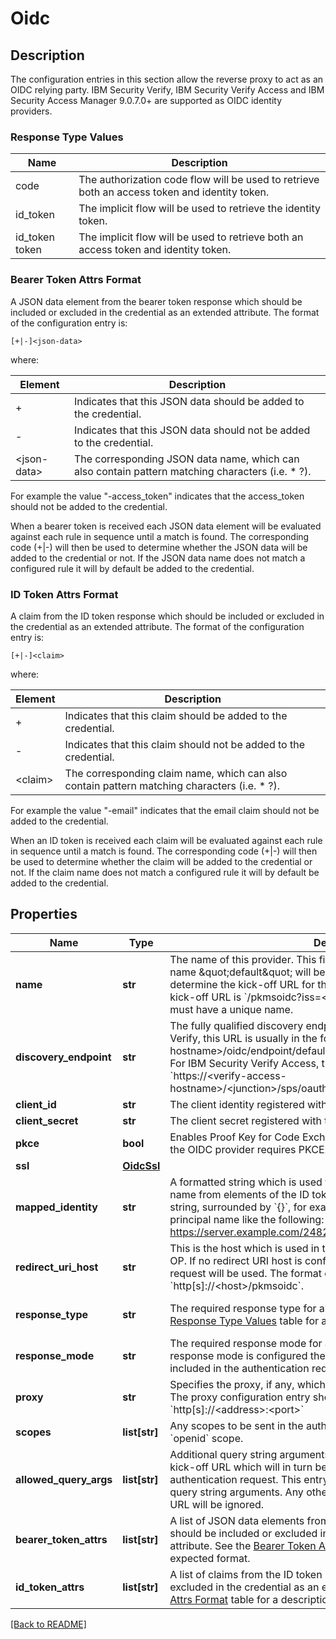 # Oidc

## Description

The configuration entries in this section allow the reverse proxy to act as an OIDC relying party.
IBM Security Verify, IBM Security Verify Access and IBM Security Access Manager 9.0.7.0+ are supported as OIDC identity providers.

### Response Type Values
Name | Description
---- | -----------
code | The authorization code flow will be used to retrieve both an access token and identity token.
id_token | The implicit flow will be used to retrieve the identity token.
id_token token | The implicit flow will be used to retrieve both an access token and identity token.

### Bearer Token Attrs Format
A JSON data element from the bearer token response which should be included or excluded in the credential as an extended attribute.
The format of the configuration entry is:

`[+|-]<json-data>`

where:

Element | Description
------- | -----------
+ | Indicates that this JSON data should be added to the credential.
- | Indicates that this JSON data should not be added to the credential.
&lt;json-data&gt; | The corresponding JSON data name, which can also contain pattern matching characters (i.e. * ?).

For example the value "-access_token" indicates that the access_token should not be added to the credential.

When a bearer token is received each JSON data element will be evaluated against each rule in sequence until a match is found.
The corresponding code (+|-) will then be used to determine whether the JSON data will be added to the credential or not.
If the JSON data name does not match a configured rule it will by default be added to the credential.

### ID Token Attrs Format
A claim from the ID token response which should be included or excluded in the credential as an extended attribute.
The format of the configuration entry is:

`[+|-]<claim>`

where:

Element | Description
------- | -----------
+ | Indicates that this claim should be added to the credential.
- | Indicates that this claim should not be added to the credential.
&lt;claim&gt; | The corresponding claim name, which can also contain pattern matching characters (i.e. * ?).

For example the value "-email" indicates that the email claim should not be added to the credential.

When an ID token is received each claim will be evaluated against each rule in sequence until a match is found.
The corresponding code (+|-) will then be used to determine whether the claim will be added to the credential or not.
If the claim name does not match a configured rule it will by default be added to the credential.


## Properties

Name | Type | Description | Notes
------------ | ------------- | ------------- | -------------
**name** | **str** | The name of this provider. This field is optional and if not supplied the name \&quot;default\&quot; will be used. The name field is used to determine the kick-off URL for this OIDC provider. The format of the kick-off URL is &#x60;/pkmsoidc?iss&#x3D;&lt;name&gt;&#x60;. Note that each OIDC provider must have a unique name.  | [optional] [default to 'default']
**discovery_endpoint** | **str** | The fully qualified discovery endpoint for the OIDC OP. For IBM Security Verify, this URL is usually in the format: &#x60;https://&lt;verify-hostname&gt;/oidc/endpoint/default/.well-known/openid-configuration&#x60; For IBM Security Verify Access, this URL is usually in the format: &#x60;https://&lt;verify-access-hostname&gt;/&lt;junction&gt;/sps/oauth/oauth20/metadata/&lt;definition_name&gt;&#x60;  | [optional] 
**client_id** | **str** | The client identity registered with the identity provider.  | [optional] 
**client_secret** | **str** | The client secret registered with the identity provider.  | [optional] 
**pkce** | **bool** | Enables Proof Key for Code Exchange (RFC 7636). Enable this option if the OIDC provider requires PKCE.  | [optional] 
**ssl** | [**OidcSsl**](OidcSsl.md) |  | [optional] 
**mapped_identity** | **str** | A formatted string which is used to construct the credential principal name from elements of the ID token. Claims can be added to the identity string, surrounded by &#x60;{}&#x60;, for example:   {iss}/{sub} - would construct a principal name like the following:   https://server.example.com/248289761001  | [optional] [default to '{sub}']
**redirect_uri_host** | **str** | This is the host which is used in the redirect URI registered with the OIDC OP. If no redirect URI host is configured the host header from the request will be used. The format of the redirect URI will be: &#x60;http[s]://&lt;host&gt;/pkmsoidc&#x60;.  | [optional] 
**response_type** | **str** | The required response type for authentication responses. See the [Response Type Values](#response-type-values) table for a description  of the available values.  | [optional] [default to 'code']
**response_mode** | **str** | The required response mode for authentication responses. If no response mode is configured the response mode parameter will not be included in the authentication request.  | [optional] 
**proxy** | **str** | Specifies the proxy, if any, which is used to reach the identity provider. The proxy configuration entry should be in URL format. Eg: &#x60;http[s]://&lt;address&gt;:&lt;port&gt;&#x60;  | [optional] 
**scopes** | **list[str]** | Any scopes to be sent in the authentication request in addition to the &#x60;openid&#x60; scope.  | [optional] 
**allowed_query_args** | **list[str]** | Additional query string arguments can be provided to the authentication kick-off URL which will in turn be appended to the corresponding authentication request. This entry is used to define a list of allowed query string arguments. Any other arguments passed to the kick-off URL will be ignored.  | [optional] 
**bearer_token_attrs** | **list[str]** | A list of JSON data elements from the bearer token response which should be included or excluded in the credential as an extended attribute. See the  [Bearer Token Attrs Format](#bearer-token-attrs-format) table for a  description of the expected format.  | [optional] 
**id_token_attrs** | **list[str]** | A list of claims from the ID token response which should be included or excluded in the credential as an extended attribute. See the  [ID Token Attrs Format](#id-token-attrs-format) table for a description  of the expected format.  | [optional] 

[[Back to README]](../README.md)



